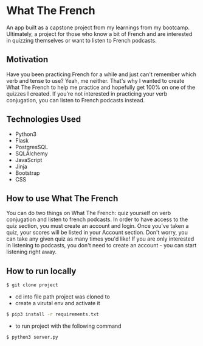 # What The French

An app built as a capstone project from my learnings from my bootcamp. Ultimately, a project for those who know a bit of French and are interested in quizzing themselves or want to listen to French podcasts.

## Motivation

Have you been practicing French for a while and just can't remember which verb and tense to use? Yeah, me neither. That's why I wanted to create What The French to help me practice and hopefully get 100% on one of the quizzes I created. If you're not interested in practicing your verb conjugation, you can listen to French podcasts instead.

## Technologies Used

- Python3
- Flask
- PostgresSQL
- SQLAlchemy
- JavaScript
- Jinja
- Bootstrap
- CSS

## How to use What The French

You can do two things on What The French: quiz yourself on verb conjugation and listen to french podcasts. In order to have access to the quiz section, you must create an account and login. Once you've taken a quiz, your scores will be listed in your Account section. Don't worry, you can take any given quiz as many times you'd like! If you are only interested in listening to podcasts, you don't need to create an account - you can start listening right away.

## How to run locally

```bash
$ git clone project
```

- cd into file path project was cloned to
- create a virutal env and activate it

```bash
$ pip3 install -r requirements.txt
```

- to run project with the following command

```bash
$ python3 server.py
```
